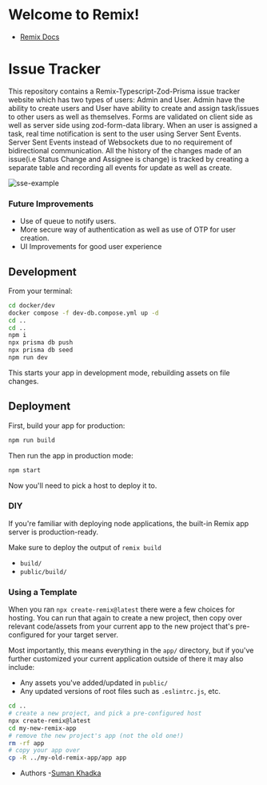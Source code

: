 # Welcome to Remix!

- [Remix Docs](https://remix.run/docs)

# Issue Tracker
This repository contains a Remix-Typescript-Zod-Prisma issue tracker website which has two types of users: Admin and User. Admin have the ability to create users and User have ability to create and assign task/issues to other users as well as themselves.
Forms are validated on client side as well as server side using zod-form-data library. 
When an user is assigned a task, real time notification is sent to the user using Server Sent Events. Server Sent Events instead of Websockets due to no requirement of bidirectional communication.
All the history of the changes made of an issue(i.e Status Change and Assignee is change) is tracked by creating a separate table and recording all events for update as well as create.

![sse-example](https://github.com/sumann7916/issue-tracker/assets/62978690/4d5a382d-0626-492a-9e8e-794134a4f6cd)


### Future Improvements
- Use of queue to notify users.
- More secure way of authentication as well as use of OTP for user creation.
- UI Improvements for good user experience




## Development

From your terminal:

```sh
cd docker/dev
docker compose -f dev-db.compose.yml up -d
cd ..
cd ..
npm i
npx prisma db push
npx prisma db seed
npm run dev
```

This starts your app in development mode, rebuilding assets on file changes.

## Deployment

First, build your app for production:

```sh
npm run build
```

Then run the app in production mode:

```sh
npm start
```

Now you'll need to pick a host to deploy it to.

### DIY

If you're familiar with deploying node applications, the built-in Remix app server is production-ready.

Make sure to deploy the output of `remix build`

- `build/`
- `public/build/`

### Using a Template

When you ran `npx create-remix@latest` there were a few choices for hosting. You can run that again to create a new project, then copy over relevant code/assets from your current app to the new project that's pre-configured for your target server.

Most importantly, this means everything in the `app/` directory, but if you've further customized your current application outside of there it may also include:

- Any assets you've added/updated in `public/`
- Any updated versions of root files such as `.eslintrc.js`, etc.

```sh
cd ..
# create a new project, and pick a pre-configured host
npx create-remix@latest
cd my-new-remix-app
# remove the new project's app (not the old one!)
rm -rf app
# copy your app over
cp -R ../my-old-remix-app/app app
```

- Authors -[Suman Khadka](https://github.com/sumann7916)

